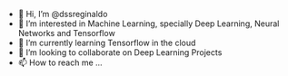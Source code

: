- 👋 Hi, I’m @dssreginaldo
- 👀 I’m interested in Machine Learning, specially Deep Learning, Neural Networks and Tensorflow
- 🌱 I’m currently learning Tensorflow in the cloud
- 💞️ I’m looking to collaborate on Deep Learning Projects
- 📫 How to reach me ...

<!---
dssreginaldo/dssreginaldo is a ✨ special ✨ repository because its `README.md` (this file) appears on your GitHub profile.
You can click the Preview link to take a look at your changes.
--->

